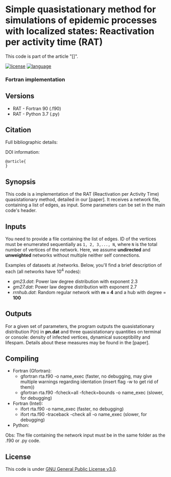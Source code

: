 # Simple quasistationary method for simulations of epidemic processes with localized states: Reactivation per activity time (RAT)

This code is part of the article "[]".

[![license](https://img.shields.io/badge/licence-GPLv3-brightgreen.svg)](http://choosealicense.com/licenses/gpl-3.0/)
[![language](https://img.shields.io/badge/built%20with-Fortran-blue.svg)](https://gcc.gnu.org/fortran/)

### Fortran implementation

## Versions

* RAT - Fortran 90 (.f90)
* RAT - Python 3.7 (.py)

## Citation

Full bibliographic details: 

DOI information: 

```
@article{
}
```

## Synopsis

This code is a implementation of the RAT (Reactivation per Activity Time) quasistationary method, detailed in our [paper]. It receives a network file, containing a list of edges, as input. Some parameters can be set in the main code's header. 

## Inputs

You need to provide a file containing the list of edges. ID of the vertices must be enumerated sequentially as `1, 2, 3,..., N`, where `N` is the total number of vertices of the network. Here, we assume  __undirected__ and __unweighted__ networks without multiple neither self connections.

Examples of datasets at /networks. Below, you'll find a brief description of each (all networks have 10<sup>4</sup> nodes):

* *gm23.dat*: Power law degree distribution with exponent 2.3
* *gm27.dat*: Power law degree distribution with exponent 2.7
* *rrnhub.dat*: Random regular network with **m = 4** and a hub with degree = **100**

## Outputs

For a given set of parameters, the program outputs the quasistationary distribution P(n) in **pn.dat** and three quasistationary quantities on terminal or console: density of infected vertices, dynamical susceptibility and lifespam. Details about these measures may be found in the [paper].

## Compiling 
* Fortran (Gfortran): 
  * gfortran rta.f90 -o name_exec (faster, no debugging, may give multiple warnings regarding identation (insert flag -w to get rid of them))
  * gfortran rta.f90 -fcheck=all -fcheck=bounds -o name_exec (slower, for debugging)
* Fortran (Intel): 
  * ifort rta.f90 -o name_exec (faster, no debugging)
  * ifort rta.f90 -traceback -check all -o name_exec (slower, for debugging)
* Python:


Obs: The file containing the network input must be in the same folder as the .f90 or .py code.

## License

This code is under [GNU General Public License v3.0](http://choosealicense.com/licenses/gpl-3.0/).
